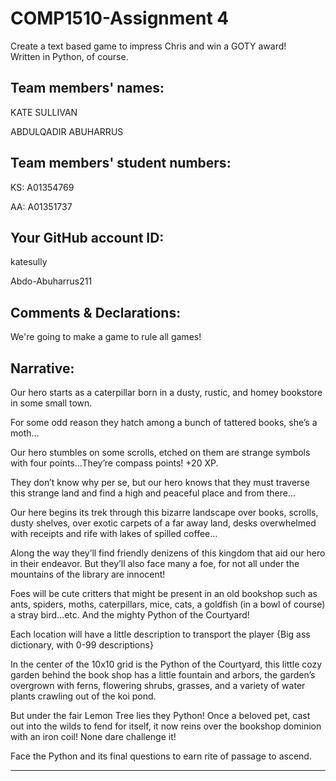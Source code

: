 # COMP1510-Assignment 4

Create a text based game to impress Chris and win a GOTY award!<br>
Written in Python, of course.

## Team members' names:

KATE SULLIVAN

ABDULQADIR ABUHARRUS

## Team members' student numbers:

KS: A01354769

AA: A01351737

## Your GitHub account ID:

katesully

Abdo-Abuharrus211

## Comments & Declarations:

We're going to make a game to rule all games!

## Narrative:

Our hero starts as a caterpillar born in a dusty, rustic, and homey bookstore in some small town.

For some odd reason they hatch among a bunch of tattered books, she’s a moth…

Our hero stumbles on some scrolls, etched on them are strange symbols with four points…They’re compass points! +20 XP.

They don’t know why per se, but our hero knows that they must traverse this strange land and find a high and peaceful
place and from there…

Our here begins its trek through this bizarre landscape over books, scrolls, dusty shelves, over exotic carpets of a far
away land, desks overwhelmed with receipts and rife with lakes of spilled coffee…

Along the way they’ll find friendly denizens of this kingdom that aid our hero in their endeavor. But they’ll also face
many a foe, for not all under the mountains of the library are innocent!

Foes will be cute critters that might be present in an old bookshop such as ants, spiders, moths, caterpillars, mice,
cats, a goldfish (in a bowl of course) a stray bird…etc. And the mighty Python of the Courtyard!

Each location will have a little description to transport the player {Big ass dictionary, with 0-99 descriptions}

In the center of the 10x10 grid is the Python of the Courtyard, this little cozy garden behind the book shop has a
little fountain and arbors, the garden’s overgrown with ferns, flowering shrubs, grasses, and a variety of water plants
crawling out of the koi pond.

But under the fair Lemon Tree lies they Python! Once a beloved pet, cast out into the wilds to fend for itself, it now
reins over the bookshop dominion with an iron coil! None dare challenge it!

Face the Python and its final questions to earn rite of passage to ascend.

---
